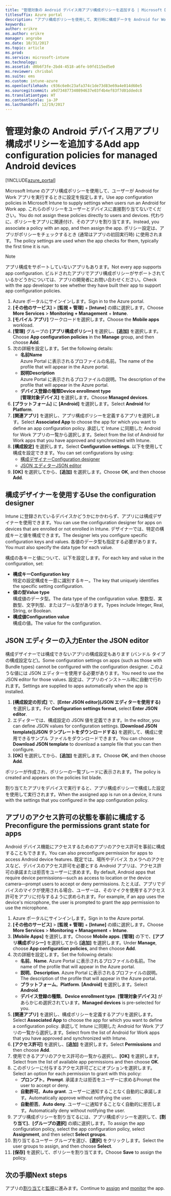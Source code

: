 ```yaml
---
title: "管理対象の Android デバイス用アプリ構成ポリシーを追加する | Microsoft Docs"
titlesuffix: Azure portal
description: "アプリ構成ポリシーを使用して、実行時に構成データを Android for Work アプリに提供する方法について説明します。"
keywords: 
author: erikre
ms.author: erikre
manager: angrobe
ms.date: 10/31/2017
ms.topic: article
ms.prod: 
ms.service: microsoft-intune
ms.technology: 
ms.assetid: d0b6f3fe-2bd4-4518-a6fe-b9fd115ed5e0
ms.reviewer: chrisbal
ms.suite: ems
ms.custom: intune-azure
ms.openlocfilehash: c936c6e0c23afa374c1de73d83e69a4e014d60e5
ms.sourcegitcommit: a9d734877340894637e03f4b4ef83f7d01ddedc8
ms.translationtype: HT
ms.contentlocale: ja-JP
ms.lasthandoff: 12/19/2017
---
```

# <a name="add-app-configuration-policies-for-managed-android-devices"></a><span data-ttu-id="7d8a9-103">管理対象の Android デバイス用アプリ構成ポリシーを追加する</span><span class="sxs-lookup"><span data-stu-id="7d8a9-103">Add app configuration policies for managed Android devices</span></span>

[!INCLUDE[azure_portal](./includes/azure_portal.md)]

<span data-ttu-id="7d8a9-104">Microsoft Intune のアプリ構成ポリシーを使用して、ユーザーが Android for Work アプリを実行するときに設定を指定します。</span><span class="sxs-lookup"><span data-stu-id="7d8a9-104">Use app configuration policies in Microsoft Intune to supply settings when users run an Android for Work app.</span></span> <span data-ttu-id="7d8a9-105">これらのポリシーをユーザーとデバイスに直接割り当てないでください。</span><span class="sxs-lookup"><span data-stu-id="7d8a9-105">You do not assign these policies directly to users and devices.</span></span> <span data-ttu-id="7d8a9-106">代わりに、ポリシーをアプリに関連付け、そのアプリを割り当てます。</span><span class="sxs-lookup"><span data-stu-id="7d8a9-106">Instead, you associate a policy with an app, and then assign the app.</span></span> <span data-ttu-id="7d8a9-107">ポリシー設定は、アプリがポリシーをチェックするとき (通常はアプリの初回実行時) に使用されます。</span><span class="sxs-lookup"><span data-stu-id="7d8a9-107">The policy settings are used when the app checks for them, typically the first time it is run.</span></span>

> [!Note]  
> <span data-ttu-id="7d8a9-108">アプリ構成をサポートしていないアプリもあります。</span><span class="sxs-lookup"><span data-stu-id="7d8a9-108">Not every app supports app configuration.</span></span> <span data-ttu-id="7d8a9-109">ビルドされたアプリでアプリ構成ポリシーがサポートされているかどうかについては、アプリの開発者にお問い合わせください。</span><span class="sxs-lookup"><span data-stu-id="7d8a9-109">Check with the app developer to see whether they have built their app to support app configuration policies.</span></span>

1. <span data-ttu-id="7d8a9-110">Azure ポータルにサインインします。</span><span class="sxs-lookup"><span data-stu-id="7d8a9-110">Sign in to the Azure portal.</span></span>
2. <span data-ttu-id="7d8a9-111">**[その他のサービス]** > **[監視 + 管理]** + **[Intune]** の順に選択します。</span><span class="sxs-lookup"><span data-stu-id="7d8a9-111">Choose **More Services** > **Monitoring + Management** + **Intune**.</span></span>
3. <span data-ttu-id="7d8a9-112">**[モバイル アプリ]** ワークロードを選択します。</span><span class="sxs-lookup"><span data-stu-id="7d8a9-112">Choose the **Mobile apps** workload.</span></span>
4. <span data-ttu-id="7d8a9-113">**[管理]** グループの **[アプリ構成ポリシー]** を選択し、**[追加]** を選択します。</span><span class="sxs-lookup"><span data-stu-id="7d8a9-113">Choose **App configuration policies** in the **Manage** group, and then choose **Add**.</span></span>
5. <span data-ttu-id="7d8a9-114">次の詳細を設定します。</span><span class="sxs-lookup"><span data-stu-id="7d8a9-114">Set the following details:</span></span>
    - <span data-ttu-id="7d8a9-115">**名前**</span><span class="sxs-lookup"><span data-stu-id="7d8a9-115">**Name**</span></span>  
      <span data-ttu-id="7d8a9-116">Azure Portal に表示されるプロファイルの名前。</span><span class="sxs-lookup"><span data-stu-id="7d8a9-116">The name of the profile that will appear in the Azure portal.</span></span>
    - <span data-ttu-id="7d8a9-117">**説明**</span><span class="sxs-lookup"><span data-stu-id="7d8a9-117">**Description**</span></span>  
      <span data-ttu-id="7d8a9-118">Azure Portal に表示されるプロファイルの説明。</span><span class="sxs-lookup"><span data-stu-id="7d8a9-118">The  description of the profile that will appear in the Azure portal.</span></span>
    - <span data-ttu-id="7d8a9-119">**デバイス登録の種類**</span><span class="sxs-lookup"><span data-stu-id="7d8a9-119">**Device enrollment type**</span></span>  
      <span data-ttu-id="7d8a9-120">**[管理対象デバイス]** を選択します。</span><span class="sxs-lookup"><span data-stu-id="7d8a9-120">Choose **Managed devices**.</span></span>
6. <span data-ttu-id="7d8a9-121">**[プラットフォーム]** に **[Android]** を選択します。</span><span class="sxs-lookup"><span data-stu-id="7d8a9-121">Select **Android** for **Platform**.</span></span>
7. <span data-ttu-id="7d8a9-122">**[関連アプリ]** を選択し、アプリ構成ポリシーを定義するアプリを選択します。</span><span class="sxs-lookup"><span data-stu-id="7d8a9-122">Select **Associated App** to choose the app for which you want to define an  app configuration policy.</span></span> <span data-ttu-id="7d8a9-123">承認して Intune に同期した Android for Work アプリの一覧から選択します。</span><span class="sxs-lookup"><span data-stu-id="7d8a9-123">Select from the list of Android for Work apps that you have approved and synchronized with Intune.</span></span>
8. <span data-ttu-id="7d8a9-124">**[構成設定]** を選択します。</span><span class="sxs-lookup"><span data-stu-id="7d8a9-124">Select **Configuration settings**.</span></span> <span data-ttu-id="7d8a9-125">以下を使用して構成を設定できます。</span><span class="sxs-lookup"><span data-stu-id="7d8a9-125">You can set configurations by using:</span></span>
    - [<span data-ttu-id="7d8a9-126">構成デザイナー</span><span class="sxs-lookup"><span data-stu-id="7d8a9-126">Configuration designer</span></span>](#Use-the-configuration-designer)
    - [<span data-ttu-id="7d8a9-127">JSON エディター</span><span class="sxs-lookup"><span data-stu-id="7d8a9-127">JSON editor</span></span>](#Enter-the-JSON-editor)
9. <span data-ttu-id="7d8a9-128">**[OK]** を選択してから、**[追加]** を選択します。</span><span class="sxs-lookup"><span data-stu-id="7d8a9-128">Choose **OK**, and then choose **Add**.</span></span>

## <a name="use-the-configuration-designer"></a><span data-ttu-id="7d8a9-129">構成デザイナーを使用する</span><span class="sxs-lookup"><span data-stu-id="7d8a9-129">Use the configuration designer</span></span>

<span data-ttu-id="7d8a9-130">Intune に登録されているデバイスかどうかにかかわらず、アプリには構成デザイナーを使用できます。</span><span class="sxs-lookup"><span data-stu-id="7d8a9-130">You can use the configuration designer for apps on devices that are enrolled or not enrolled in Intune.</span></span> <span data-ttu-id="7d8a9-131">デザイナーでは、特定の構成キーと値を構成できます。</span><span class="sxs-lookup"><span data-stu-id="7d8a9-131">The designer lets you configure specific configuration keys and values.</span></span> <span data-ttu-id="7d8a9-132">各値のデータ型も指定する必要があります。</span><span class="sxs-lookup"><span data-stu-id="7d8a9-132">You must also specify the data type for each value.</span></span>

<span data-ttu-id="7d8a9-133">構成の各キーと値について、以下を設定します。</span><span class="sxs-lookup"><span data-stu-id="7d8a9-133">For each key and value in the configuration, set:</span></span>

  - <span data-ttu-id="7d8a9-134">**構成キー**</span><span class="sxs-lookup"><span data-stu-id="7d8a9-134">**Configuration key**</span></span>  
     <span data-ttu-id="7d8a9-135">特定の設定構成を一意に識別するキー。</span><span class="sxs-lookup"><span data-stu-id="7d8a9-135">The key that uniquely identifies the specific setting configuration.</span></span>
  - <span data-ttu-id="7d8a9-136">**値の型**</span><span class="sxs-lookup"><span data-stu-id="7d8a9-136">**Value type**</span></span>  
    <span data-ttu-id="7d8a9-137">構成値のデータ型。</span><span class="sxs-lookup"><span data-stu-id="7d8a9-137">The data type of the configuration value.</span></span> <span data-ttu-id="7d8a9-138">整数型、実数型、文字列型、またはブール型があります。</span><span class="sxs-lookup"><span data-stu-id="7d8a9-138">Types include Integer, Real, String, or Boolean.</span></span>
  - <span data-ttu-id="7d8a9-139">**構成値**</span><span class="sxs-lookup"><span data-stu-id="7d8a9-139">**Configuration value**</span></span>  
    <span data-ttu-id="7d8a9-140">構成の値。</span><span class="sxs-lookup"><span data-stu-id="7d8a9-140">The value for the configuration.</span></span> 

## <a name="enter-the-json-editor"></a><span data-ttu-id="7d8a9-141">JSON エディターの入力</span><span class="sxs-lookup"><span data-stu-id="7d8a9-141">Enter the JSON editor</span></span>

<span data-ttu-id="7d8a9-142">構成デザイナーでは構成できないアプリの構成設定もあります (バンドル タイプの構成設定など)。</span><span class="sxs-lookup"><span data-stu-id="7d8a9-142">Some configuration settings on apps (such as those with Bundle types) cannot be configured with the configuration designer.</span></span> <span data-ttu-id="7d8a9-143">このような値には JSON エディターを使用する必要があります。</span><span class="sxs-lookup"><span data-stu-id="7d8a9-143">You need to use the JSON editor for those values.</span></span> <span data-ttu-id="7d8a9-144">設定は、アプリのインストール時に自動で行われます。</span><span class="sxs-lookup"><span data-stu-id="7d8a9-144">Settings are supplied to apps automatically when the app is installed.</span></span>

1. <span data-ttu-id="7d8a9-145">**[構成設定の形式]** で、**[Enter JSON editor]\(JSON エディターを使用する\)** を選択します。</span><span class="sxs-lookup"><span data-stu-id="7d8a9-145">For **Configuration settings format**, select **Enter JSON editor**.</span></span>
2. <span data-ttu-id="7d8a9-146">エディターでは、構成設定の JSON 値を定義できます。</span><span class="sxs-lookup"><span data-stu-id="7d8a9-146">In the editor, you can define JSON values for configuration settings.</span></span> <span data-ttu-id="7d8a9-147">**[Download JSON template]\(JSON テンプレートをダウンロードする\)** を選択して、構成に使用できるサンプル ファイルをダウンロードできます。</span><span class="sxs-lookup"><span data-stu-id="7d8a9-147">You can choose **Download JSON template** to download a sample file that you can then configure.</span></span>
3. <span data-ttu-id="7d8a9-148">**[OK]** を選択してから、**[追加]** を選択します。</span><span class="sxs-lookup"><span data-stu-id="7d8a9-148">Choose **OK**, and then choose **Add**.</span></span>

<span data-ttu-id="7d8a9-149">ポリシーが作成され、ポリシーの一覧ブレードに表示されます。</span><span class="sxs-lookup"><span data-stu-id="7d8a9-149">The policy is created and appears on the policies list blade.</span></span>

<span data-ttu-id="7d8a9-150">割り当てたアプリをデバイスで実行すると、アプリ構成ポリシーで構成した設定を使用して実行されます。</span><span class="sxs-lookup"><span data-stu-id="7d8a9-150">When the assigned app is run on a device, it runs with the settings that you configured in the app configuration policy.</span></span>

## <a name="preconfigure-the-permissions-grant-state-for-apps"></a><span data-ttu-id="7d8a9-151">アプリのアクセス許可の状態を事前に構成する</span><span class="sxs-lookup"><span data-stu-id="7d8a9-151">Preconfigure the permissions grant state for apps</span></span>

<span data-ttu-id="7d8a9-152">Android デバイス機能にアクセスするためのアプリのアクセス許可を事前に構成することもできます。</span><span class="sxs-lookup"><span data-stu-id="7d8a9-152">You can also preconfigure permission for apps to access Android device features.</span></span> <span data-ttu-id="7d8a9-153">既定では、場所やデバイス カメラへのアクセスなど、デバイスのアクセス許可を必要とする Android アプリは、アクセス許可の承諾または拒否をユーザーに求めます。</span><span class="sxs-lookup"><span data-stu-id="7d8a9-153">By default, Android apps that require device permissions—such as access to location or the device camera—prompt users to accept or deny permissions.</span></span> <span data-ttu-id="7d8a9-154">たとえば、アプリでデバイスのマイクが使用される場合、ユーザーは、そのマイクを使用するアクセス許可をアプリに付与するように求められます。</span><span class="sxs-lookup"><span data-stu-id="7d8a9-154">For example, if an app uses the device's microphone, the user is prompted to grant the app permission to use the microphone.</span></span>

1. <span data-ttu-id="7d8a9-155">Azure ポータルにサインインします。</span><span class="sxs-lookup"><span data-stu-id="7d8a9-155">Sign in to the Azure portal.</span></span>
2. <span data-ttu-id="7d8a9-156">**[その他のサービス]** > **[監視 + 管理]** + **[Intune]** の順に選択します。</span><span class="sxs-lookup"><span data-stu-id="7d8a9-156">Choose **More Services** > **Monitoring + Management** + **Intune**.</span></span>
3. <span data-ttu-id="7d8a9-157">**[Mobile Apps]** を選択します。</span><span class="sxs-lookup"><span data-stu-id="7d8a9-157">Choose **Mobile apps**.</span></span> <span data-ttu-id="7d8a9-158">**[管理]** の下で、**[アプリ構成ポリシー]** を選択してから **[追加]** を選択します。</span><span class="sxs-lookup"><span data-stu-id="7d8a9-158">Under **Manage**, choose **App configuration policies**, and then choose **Add**.</span></span>
4. <span data-ttu-id="7d8a9-159">次の詳細を設定します。</span><span class="sxs-lookup"><span data-stu-id="7d8a9-159">Set the following details:</span></span>
    - <span data-ttu-id="7d8a9-160">**名前**。</span><span class="sxs-lookup"><span data-stu-id="7d8a9-160">**Name**.</span></span> <span data-ttu-id="7d8a9-161">Azure Portal に表示されるプロファイルの名前。</span><span class="sxs-lookup"><span data-stu-id="7d8a9-161">The name of the profile that will appear in the Azure portal.</span></span>
    - <span data-ttu-id="7d8a9-162">**説明**。</span><span class="sxs-lookup"><span data-stu-id="7d8a9-162">**Description**.</span></span> <span data-ttu-id="7d8a9-163">Azure Portal に表示されるプロファイルの説明。</span><span class="sxs-lookup"><span data-stu-id="7d8a9-163">The  description of the profile that will appear in the Azure portal.</span></span>
    - <span data-ttu-id="7d8a9-164">**プラットフォーム**。</span><span class="sxs-lookup"><span data-stu-id="7d8a9-164">**Platform**.</span></span> <span data-ttu-id="7d8a9-165">**[Android]** を選択します。</span><span class="sxs-lookup"><span data-stu-id="7d8a9-165">Select **Android**.</span></span>
    - <span data-ttu-id="7d8a9-166">**デバイス登録の種類**。</span><span class="sxs-lookup"><span data-stu-id="7d8a9-166">**Device enrollment type**.</span></span> <span data-ttu-id="7d8a9-167">**[管理対象デバイス]** があらかじめ選択されています。</span><span class="sxs-lookup"><span data-stu-id="7d8a9-167">**Managed devices** is pre-selected for you.</span></span>
5. <span data-ttu-id="7d8a9-168">**[関連アプリ]** を選択し、構成ポリシーを定義するアプリを選択します。</span><span class="sxs-lookup"><span data-stu-id="7d8a9-168">Select **Associated App** to choose the app for which you want to define a configuration policy.</span></span> <span data-ttu-id="7d8a9-169">承認して Intune に同期した Android for Work アプリの一覧から選択します。</span><span class="sxs-lookup"><span data-stu-id="7d8a9-169">Select from the list of Android for Work apps that you have approved and synchronized with Intune.</span></span>
6. <span data-ttu-id="7d8a9-170">**[アクセス許可]** を選択し、**[追加]** を選択します。</span><span class="sxs-lookup"><span data-stu-id="7d8a9-170">Select **Permissions** and then choose **Add**.</span></span>
7. <span data-ttu-id="7d8a9-171">使用できるアプリのアクセス許可の一覧から選択し、**[OK]** を選択します。</span><span class="sxs-lookup"><span data-stu-id="7d8a9-171">Select from the list of available app permissions and then choose **OK**.</span></span>
8. <span data-ttu-id="7d8a9-172">このポリシーに付与するアクセス許可ごとにオプションを選択します。</span><span class="sxs-lookup"><span data-stu-id="7d8a9-172">Select an option for each permission to grant with this policy:</span></span>
    - <span data-ttu-id="7d8a9-173">**プロンプト**。</span><span class="sxs-lookup"><span data-stu-id="7d8a9-173">**Prompt**.</span></span> <span data-ttu-id="7d8a9-174">承諾または拒否をユーザーに求める</span><span class="sxs-lookup"><span data-stu-id="7d8a9-174">Prompt the user to accept or deny.</span></span>
    - <span data-ttu-id="7d8a9-175">**自動許可**。</span><span class="sxs-lookup"><span data-stu-id="7d8a9-175">**Auto grant**.</span></span> <span data-ttu-id="7d8a9-176">ユーザーに通知することなく自動的に承諾します。</span><span class="sxs-lookup"><span data-stu-id="7d8a9-176">Automatically approve without notifying the user.</span></span>
    - <span data-ttu-id="7d8a9-177">**自動拒否**。</span><span class="sxs-lookup"><span data-stu-id="7d8a9-177">**Auto deny**.</span></span> <span data-ttu-id="7d8a9-178">ユーザーに通知することなく自動的に拒否します。</span><span class="sxs-lookup"><span data-stu-id="7d8a9-178">Automatically deny without notifying the user.</span></span>
9. <span data-ttu-id="7d8a9-179">アプリ構成ポリシーを割り当てるには、アプリ構成ポリシーを選択して、**[割り当て]**、**[グループの選択]** の順に選択します。</span><span class="sxs-lookup"><span data-stu-id="7d8a9-179">To assign the app configuration policy, select the app configuration policy, select **Assignment**, and then select **Select groups**.</span></span>
10. <span data-ttu-id="7d8a9-180">割り当てるユーザー グループを選び、**[選択]** をクリックします。</span><span class="sxs-lookup"><span data-stu-id="7d8a9-180">Select the user groups to assign, and then choose **Select**.</span></span>
11. <span data-ttu-id="7d8a9-181">**[保存]** を選択して、ポリシーを割り当てます。</span><span class="sxs-lookup"><span data-stu-id="7d8a9-181">Choose **Save** to assign the policy.</span></span>

## <a name="next-steps"></a><span data-ttu-id="7d8a9-182">次の手順</span><span class="sxs-lookup"><span data-stu-id="7d8a9-182">Next steps</span></span>

<span data-ttu-id="7d8a9-183">アプリの[割り当て](apps-deploy.md)と[監視](apps-monitor.md)に進みます。</span><span class="sxs-lookup"><span data-stu-id="7d8a9-183">Continue to [assign](apps-deploy.md) and [monitor](apps-monitor.md) the app.</span></span>

